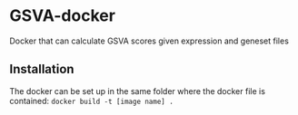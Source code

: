 # GSVA-docker
Docker that can calculate GSVA scores given expression and geneset files

## Installation
The docker can be set up in the same folder where the docker file is contained:
`docker build -t [image name] .`
